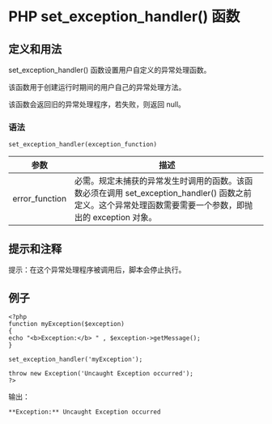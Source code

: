 # PHP set_exception_handler() 函数



## 定义和用法

set_exception_handler() 函数设置用户自定义的异常处理函数。

该函数用于创建运行时期间的用户自己的异常处理方法。

该函数会返回旧的异常处理程序，若失败，则返回 null。

### 语法

```
set_exception_handler(exception_function)
```

| 参数 | 描述 |
| --- | --- |
| error_function | 必需。规定未捕获的异常发生时调用的函数。该函数必须在调用 set_exception_handler() 函数之前定义。这个异常处理函数需要需要一个参数，即抛出的 exception 对象。 |

## 提示和注释

提示：在这个异常处理程序被调用后，脚本会停止执行。

## 例子

```
<?php
function myException($exception)
{
echo "<b>Exception:</b> " , $exception->getMessage();
}

set_exception_handler('myException');

throw new Exception('Uncaught Exception occurred');
?>
```

输出：

```
**Exception:** Uncaught Exception occurred
```
